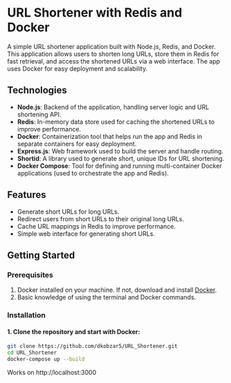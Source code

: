 # URL Shortener with Redis and Docker

A simple URL shortener application built with Node.js, Redis, and Docker. This application allows users to shorten long URLs, store them in Redis for fast retrieval, and access the shortened URLs via a web interface. The app uses Docker for easy deployment and scalability.

## Technologies

- **Node.js**: Backend of the application, handling server logic and URL shortening API.
- **Redis**: In-memory data store used for caching the shortened URLs to improve performance.
- **Docker**: Containerization tool that helps run the app and Redis in separate containers for easy deployment.
- **Express.js**: Web framework used to build the server and handle routing.
- **Shortid**: A library used to generate short, unique IDs for URL shortening.
- **Docker Compose**: Tool for defining and running multi-container Docker applications (used to orchestrate the app and Redis).

## Features

- Generate short URLs for long URLs.
- Redirect users from short URLs to their original long URLs.
- Cache URL mappings in Redis to improve performance.
- Simple web interface for generating short URLs.

## Getting Started

### Prerequisites

1. Docker installed on your machine. If not, download and install [Docker](https://www.docker.com/products/docker-desktop).
2. Basic knowledge of using the terminal and Docker commands.

### Installation

#### 1. Clone the repository and start with Docker:

```bash
git clone https://github.com/dkobzar5/URL_Shortener.git
cd URL_Shortener
docker-compose up --build
```
Works on http://localhost:3000
